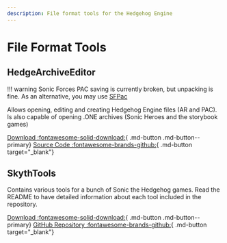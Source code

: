 ```yaml
---
description: File format tools for the Hedgehog Engine
---
```

# File Format Tools

## HedgeArchiveEditor

!!! warning
    Sonic Forces PAC saving is currently broken, but unpacking is fine. As an alternative, you may use [SFPac](/tools/hedgehog-engine-2/wars/files/pac#SFPac)

Allows opening, editing and creating Hedgehog Engine files (AR and PAC). Is also capable of opening .ONE archives (Sonic Heroes and the storybook games)

[Download :fontawesome-solid-download:](https://github.com/HedgeDocs/HedgeDocs.github.io/releases/download/CompiledTools/HedgeArchiveEditor.zip){ .md-button .md-button--primary}
[Source Code :fontawesome-brands-github:](https://github.com/Radfordhound/HedgeLib/tree/master/HedgeTools/HedgeArchiveEditor){ .md-button target="_blank"}

## SkythTools

Contains various tools for a bunch of Sonic the Hedgehog games. Read the README to have detailed information about each tool included in the repository.

[Download :fontawesome-solid-download:](https://github.com/blueskythlikesclouds/SkythTools/archive/refs/heads/master.zip){ .md-button .md-button--primary}
[GitHub Repository :fontawesome-brands-github:](https://github.com/blueskythlikesclouds/SkythTools){ .md-button target="_blank"}

